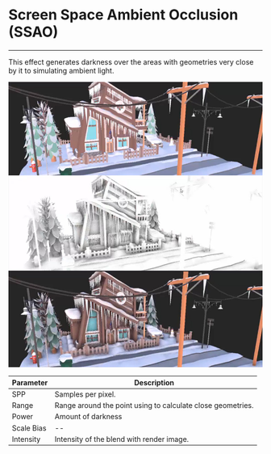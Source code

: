 # Screen Space Ambient Occlusion (SSAO)
---
This effect generates darkness over the areas with geometries very close by it to simulating ambient light.

![SSAO](images/SSAO.jpg)


| Parameter  | Description |
| ---------- | ----------- |
| SPP        | Samples per pixel.   |
| Range      | Range around the point using to calculate close geometries. |
| Power      | Amount of darkness |
| Scale Bias | --  |
| Intensity  | Intensity of the blend with render image. |